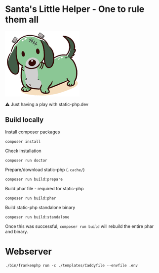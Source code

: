 # Santa's Little Helper - One to rule them all

![Santas-Little-Helper.png](images/Santas-Little-Helper.png)


:warning: Just having a play with static-php.dev

## Build locally

Install composer packages

```
composer install
```

Check installation

```
composer run doctor
```

Prepare/download static-php (`.cache/`)

```
composer run build:prepare
```

Build phar file - required for static-php

```
composer run build:phar
```

Build static-php standalone binary

```
composer run build:standalone
```

Once this was successful, `composer run build` will rebuild
the entire phar and binary.

# Webserver

```
./bin/frankenphp run -c ./templates/Caddyfile --envfile .env
```